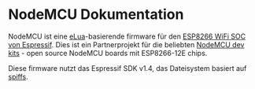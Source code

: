 # NodeMCU Dokumentation

NodeMCU ist eine [eLua](http://www.eluaproject.net/)-basierende firmware für den [ESP8266 WiFi SOC von Espressif](http://espressif.com/en/products/esp8266/). Dies ist ein Partnerprojekt für die beliebten [NodeMCU dev kits](https://github.com/nodemcu/nodemcu-devkit-v1.0) - open source NodeMCU boards mit ESP8266-12E chips.

Diese firmware nutzt das Espressif SDK v1.4, das Dateisystem basiert auf [spiffs](https://github.com/pellepl/spiffs).

